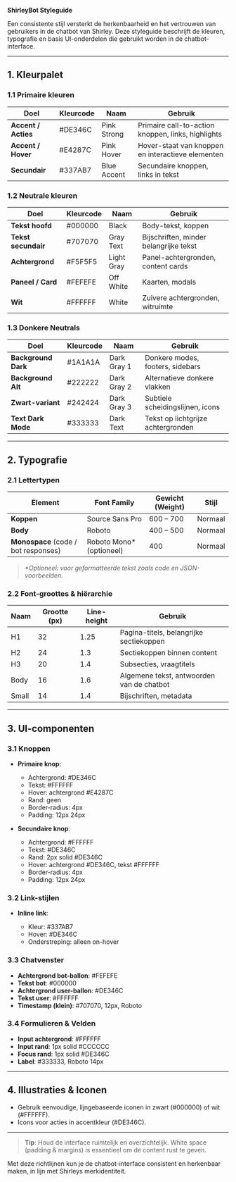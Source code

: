 **ShirleyBot Styleguide**

Een consistente stijl versterkt de herkenbaarheid en het vertrouwen van gebruikers in de chatbot van Shirley. Deze styleguide beschrijft de kleuren, typografie en basis UI-onderdelen die gebruikt worden in de chatbot-interface.

---

## 1. Kleurpalet

### 1.1 Primaire kleuren

| Doel                | Kleurcode | Naam        | Gebruik                                            |
| ------------------- | --------- | ----------- | -------------------------------------------------- |
| **Accent / Acties** | #DE346C   | Pink Strong | Primaire call-to-action knoppen, links, highlights |
| **Accent / Hover**  | #E4287C   | Pink Hover  | Hover-staat van knoppen en interactieve elementen  |
| **Secundair**       | #337AB7   | Blue Accent | Secundaire knoppen, links in tekst                 |

### 1.2 Neutrale kleuren

| Doel                | Kleurcode | Naam       | Gebruik                                |
| ------------------- | --------- | ---------- | -------------------------------------- |
| **Tekst hoofd**     | #000000   | Black      | Body-tekst, koppen                     |
| **Tekst secundair** | #707070   | Gray Text  | Bijschriften, minder belangrijke tekst |
| **Achtergrond**     | #F5F5F5   | Light Gray | Panel-achtergronden, content cards     |
| **Paneel / Card**   | #FEFEFE   | Off White  | Kaarten, modals                        |
| **Wit**             | #FFFFFF   | White      | Zuivere achtergronden, witruimte       |

### 1.3 Donkere Neutrals

| Doel                | Kleurcode | Naam        | Gebruik                            |
| ------------------- | --------- | ----------- | ---------------------------------- |
| **Background Dark** | #1A1A1A   | Dark Gray 1 | Donkere modes, footers, sidebars   |
| **Background Alt**  | #222222   | Dark Gray 2 | Alternatieve donkere vlakken       |
| **Zwart-variant**   | #242424   | Dark Gray 3 | Subtiele scheidingslijnen, icons   |
| **Text Dark Mode**  | #333333   | Dark Text   | Tekst op lichtgrijze achtergronden |

---

## 2. Typografie

### 2.1 Lettertypen

| Element                              | Font Family               | Gewicht (Weight) | Stijl   |
| ------------------------------------ | ------------------------- | ---------------- | ------- |
| **Koppen**                           | Source Sans Pro           | 600 – 700        | Normaal |
| **Body**                             | Roboto                    | 400 – 500        | Normaal |
| **Monospace** (code / bot responses) | Roboto Mono\* (optioneel) | 400              | Normaal |

> *\*Optioneel: voor geformatteerde tekst zoals code en JSON-voorbeelden.*

### 2.2 Font-groottes & hiërarchie

| Naam  | Grootte (px) | Line-height | Gebruik                                   |
| ----- | ------------ | ----------- | ----------------------------------------- |
| H1    | 32           | 1.25        | Pagina-titels, belangrijke sectiekoppen   |
| H2    | 24           | 1.3         | Sectiekoppen binnen content               |
| H3    | 20           | 1.4         | Subsecties, vraagtitels                   |
| Body  | 16           | 1.6         | Algemene tekst, antwoorden van de chatbot |
| Small | 14           | 1.4         | Bijschriften, metadata                    |

---

## 3. UI-componenten

### 3.1 Knoppen

* **Primaire knop**:

  * Achtergrond: #DE346C
  * Tekst: #FFFFFF
  * Hover: achtergrond #E4287C
  * Rand: geen
  * Border-radius: 4px
  * Padding: 12px 24px

* **Secundaire knop**:

  * Achtergrond: #FFFFFF
  * Tekst: #DE346C
  * Rand: 2px solid #DE346C
  * Hover: achtergrond #DE346C, tekst #FFFFFF
  * Border-radius: 4px
  * Padding: 12px 24px

### 3.2 Link-stijlen

* **Inline link**:

  * Kleur: #337AB7
  * Hover: #DE346C
  * Onderstreping: alleen on-hover

### 3.3 Chatvenster

* **Achtergrond bot-ballon**: #FEFEFE
* **Tekst bot**: #000000
* **Achtergrond user-ballon**: #DE346C
* **Tekst user**: #FFFFFF
* **Timestamp (klein)**: #707070, 12px, Roboto

### 3.4 Formulieren & Velden

* **Input achtergrond**: #FFFFFF
* **Input rand**: 1px solid #CCCCCC
* **Focus rand**: 1px solid #DE346C
* **Label**: #333333, Roboto 14px

---

## 4. Illustraties & Iconen

* Gebruik eenvoudige, lijngebaseerde iconen in zwart (#000000) of wit (#FFFFFF).
* Icons voor acties in accentkleur (#DE346C).

---

> **Tip**: Houd de interface ruimtelijk en overzichtelijk. White space (padding & margins) is essentieel om de content rust te geven.

Met deze richtlijnen kun je de chatbot-interface consistent en herkenbaar maken, in lijn met Shirleys merkidentiteit.
